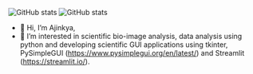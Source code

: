 ![GitHub stats](https://github-readme-stats.vercel.app/api?username=ajinkya-kulkarni&show_icons=true)
![GitHub stats](https://github-readme-stats.vercel.app/api?username=ajinkya-kulkarni&count_private=true&show_icons=true)

- 👋 Hi, I’m Ajinkya, 
- 👀 I’m interested in scientific bio-image analysis, data analysis using python and developing scientific GUI applications using tkinter, PySimpleGUI (https://www.pysimplegui.org/en/latest/) and Streamlit (https://streamlit.io/).

<!----
ajinkya-kulkarni/ajinkya-kulkarni is a ✨ special ✨ repository because its `README.md` (this file) appears on your GitHub profile.
You can click the Preview link to take a look at your changes.
---->

